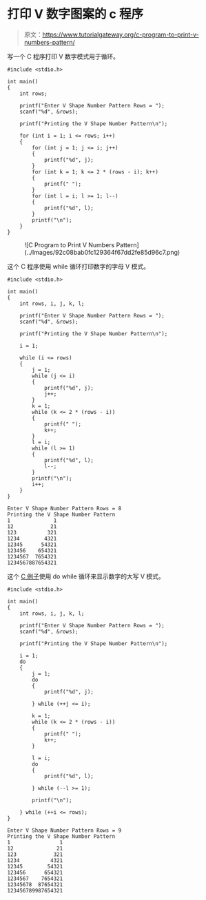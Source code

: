 # 打印 V 数字图案的 c 程序

> 原文：<https://www.tutorialgateway.org/c-program-to-print-v-numbers-pattern/>

写一个 C 程序打印 V 数字模式用于循环。

```
#include <stdio.h>

int main()
{
	int rows;

	printf("Enter V Shape Number Pattern Rows = ");
	scanf("%d", &rows);

	printf("Printing the V Shape Number Pattern\n");

	for (int i = 1; i <= rows; i++)
	{
		for (int j = 1; j <= i; j++)
		{
			printf("%d", j);
		}
		for (int k = 1; k <= 2 * (rows - i); k++)
		{
			printf(" ");
		}
		for (int l = i; l >= 1; l--)
		{
			printf("%d", l);
		}
		printf("\n");
	}
}
```

<figure class="wp-block-image size-large">![C Program to Print V Numbers Pattern](../Images/92c08bab0fc129364f67dd2fe85d96c7.png)</figure>

这个 C 程序使用 while 循环打印数字的字母 V 模式。

```
#include <stdio.h>

int main()
{
	int rows, i, j, k, l;

	printf("Enter V Shape Number Pattern Rows = ");
	scanf("%d", &rows);

	printf("Printing the V Shape Number Pattern\n");

	i = 1;

	while (i <= rows)
	{
		j = 1;
		while (j <= i)
		{
			printf("%d", j);
			j++;
		}
		k = 1;
		while (k <= 2 * (rows - i))
		{
			printf(" ");
			k++;
		}
		l = i;
		while (l >= 1)
		{
			printf("%d", l);
			l--;
		}
		printf("\n");
		i++;
	}
}
```

```
Enter V Shape Number Pattern Rows = 8
Printing the V Shape Number Pattern
1              1
12            21
123          321
1234        4321
12345      54321
123456    654321
1234567  7654321
1234567887654321
```

这个 [C 例子](https://www.tutorialgateway.org/c-programming-examples/)使用 do while 循环来显示数字的大写 V 模式。

```
#include <stdio.h>

int main()
{
	int rows, i, j, k, l;

	printf("Enter V Shape Number Pattern Rows = ");
	scanf("%d", &rows);

	printf("Printing the V Shape Number Pattern\n");

	i = 1;
	do
	{
		j = 1;
		do
		{
			printf("%d", j);

		} while (++j <= i);

		k = 1;
		while (k <= 2 * (rows - i))
		{
			printf(" ");
			k++;
		}

		l = i;
		do
		{
			printf("%d", l);

		} while (--l >= 1);

		printf("\n");

	} while (++i <= rows);
}
```

```
Enter V Shape Number Pattern Rows = 9
Printing the V Shape Number Pattern
1                1
12              21
123            321
1234          4321
12345        54321
123456      654321
1234567    7654321
12345678  87654321
123456789987654321
```